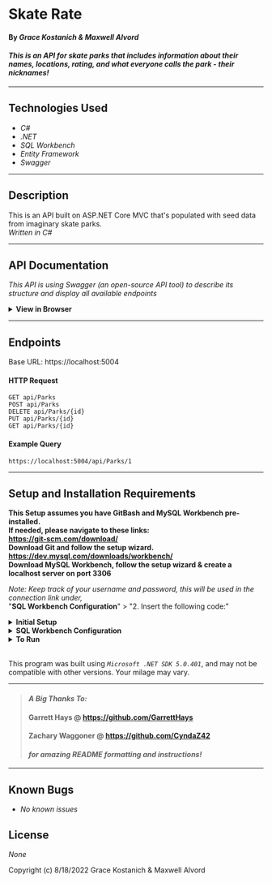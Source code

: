 # Skate Rate

#### By _**Grace Kostanich & Maxwell Alvord**_   

#### _This is an API for skate parks that includes information about their names, locations, rating, and what everyone calls the park - their nicknames!_  

---


## Technologies Used

* _C#_
* _.NET_
* _SQL Workbench_
* _Entity Framework_
* _Swagger_

---
## Description

This is an API built on ASP.NET Core MVC that's populated with seed data from imaginary skate parks.   
_Written in C#_

---
## API Documentation
_This API is using Swagger (an open-source API tool) to describe its structure and display all available endpoints_

<details>
<summary><strong>View in Browser</strong></summary>
<ol>
<li> Follow the project <strong>Setup and Installation Requirements</strong> below & run the application in a terminal inside the projects root directory with   

```$ dotnet run```
<li> Open the application in a browser by selecting the provided link in your terminal   

(Ex:|| https://localhost:5004) 

<li> Add <strong>"/swagger"</strong> to the end of the URL path to view API structure and all endpoints    

(Ex:|| https://localhost:5004/swagger)

<br>
</details>

---
## Endpoints

Base URL: https://localhost:5004

#### HTTP Request

```
GET api/Parks
POST api/Parks
DELETE api/Parks/{id}
PUT api/Parks/{id}
GET api/Parks/{id}
```

#### Example Query

```
https://localhost:5004/api/Parks/1
```

---

## Setup and Installation Requirements
**This Setup assumes you have GitBash and MySQL Workbench pre-installed.   
If needed, please navigate to these links:  
https://git-scm.com/download/  
Download Git and follow the setup wizard.  
https://dev.mysql.com/downloads/workbench/  
Download MySQL Workbench, follow the setup wizard & create a localhost server on port 3306**


*Note: Keep track of your username and password, this will be used in the connection link under,*  
"**SQL Workbench Configuration**" > "2. Insert the following code:"

<details>
<summary><strong>Initial Setup</strong></summary>
<ol>
<li>Copy the git repository url: https://github.com/User8240/More-swag.git
<li>Open a terminal and navigate to your Desktop with <strong>cd</strong> command
<li>Run,   
<strong>$ git clone https://github.com/User8240/More-swag.git</strong>
<li>In the terminal, navigate into the projects root directory, "SkateRate".
<li>Move onto "SQL Workbench Configuration" instructions below to build the necessary database.
<br>
</details>

<details>
<summary><strong>SQL Workbench Configuration</strong></summary>
<ol>
<li>Create an appsettings.Development.json file in the "SkatePark" directory  
   <pre>SkatePark
   └── appsettings.Development.json</pre>

<li> Insert the following code: <br>

<pre>{
  "ConnectionStrings": {
    "DefaultConnection": "Server=localhost;Port=3306;database=skate_park;uid=[YOUR-USERNAME-HERE];pwd=[YOUR-PASSWORD-HERE];"
  }
}</pre>
<small>*Note: you must include your password in the code block section labeled "YOUR-PASSWORD-HERE".</small><br>
<small>**Note: you must include your username in the code block section labeled "YOUR-USERNAME-HERE".</small><br>
<small>***Note: if you plan to push this cloned project to a public-facing repository, remember to add the appsettings.Development.json file to your .gitignore before doing so.</small>

<li>In root directory of project folder "SkatePark", run  
<strong>$ dotnet ef migrations add restoreDatabase</strong>
<li>Then run <strong>$ dotnet ef database update</strong>

<ol> 
  <li>Open SQL Workbench.
  <li>Navigate to "skate_park" schema.
  <li>Click the drop down, select "Tables" drop down.
  <li>Verify the table, you should see <strong>parks</strong>.
  
</details>

<details>
<summary><strong>To Run</strong></summary>
Navigate to:  
   <pre>SkatePark/</pre>

Run ```$ dotnet restore``` in the terminal.<br>
Run ```$ dotnet run``` in the terminal.
</details>
<br>

This program was built using *`Microsoft .NET SDK 5.0.401`*, and may not be compatible with other versions. Your milage may vary.

---

>#### _**A Big Thanks To:**_ 
>#### **Garrett Hays @ https://github.com/GarrettHays**    
>#### **Zachary Waggoner @ https://github.com/CyndaZ42**  
>#### _**for amazing README formatting and instructions!**_  

---

## Known Bugs

* _No known issues_

## License

_None_


Copyright (c) 8/18/2022 Grace Kostanich & Maxwell Alvord